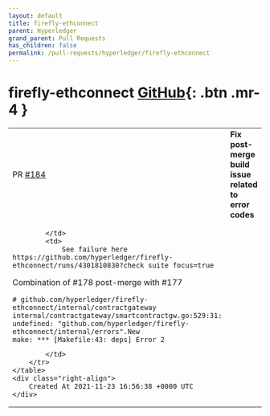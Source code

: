 ```yaml
---
layout: default
title: firefly-ethconnect
parent: Hyperledger
grand_parent: Pull Requests
has_children: false
permalink: /pull-requests/hyperledger/firefly-ethconnect
---
```


# firefly-ethconnect <span class="fs-3 right-align">[GitHub](https://github.com/hyperledger/firefly-ethconnect){: .btn .mr-4 }</span>


<div>
    <table>
        <tr>
            <td>
                PR <a href="https://github.com/hyperledger/firefly-ethconnect/pull/184" class=".btn">#184</a>
            </td>
            <td>
                <b>
                    Fix post-merge build issue related to error codes
                </b>
            </td>
        </tr>
        <tr>
            <td>
                
            </td>
            <td>
                See failure here https://github.com/hyperledger/firefly-ethconnect/runs/4301810830?check_suite_focus=true

Combination of #178 post-merge with #177

```
# github.com/hyperledger/firefly-ethconnect/internal/contractgateway
internal/contractgateway/smartcontractgw.go:529:31: undefined: "github.com/hyperledger/firefly-ethconnect/internal/errors".New
make: *** [Makefile:43: deps] Error 2
```
            </td>
        </tr>
    </table>
    <div class="right-align">
        Created At 2021-11-23 16:56:38 +0000 UTC
    </div>
</div>

